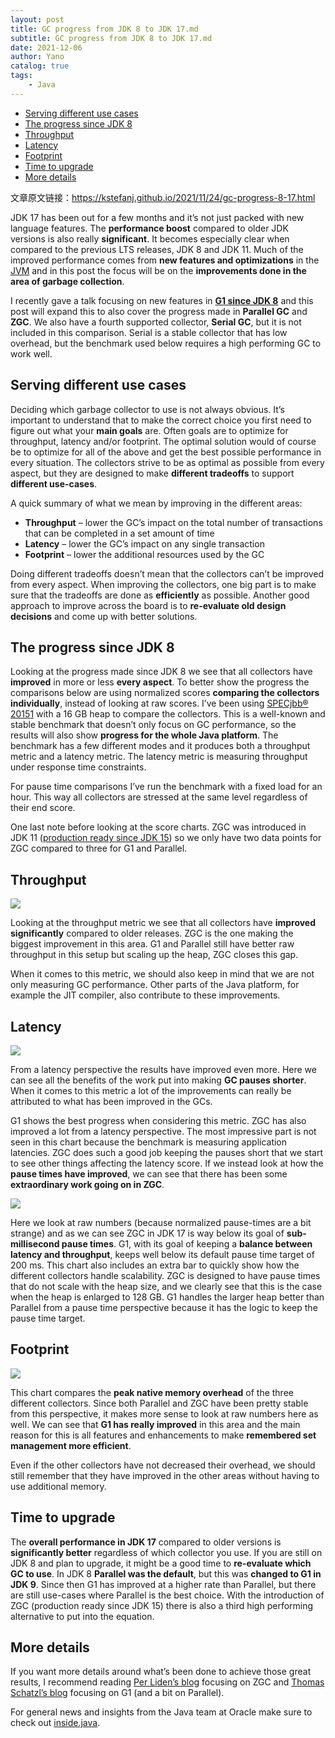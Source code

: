 ```yaml
---
layout: post
title: GC progress from JDK 8 to JDK 17.md
subtitle: GC progress from JDK 8 to JDK 17.md
date: 2021-12-06
author: Yano
catalog: true
tags:
    - Java
---
```



- [Serving different use cases](#serving-different-use-cases)
- [The progress since JDK 8](#the-progress-since-jdk-8)
- [Throughput](#throughput)
- [Latency](#latency)
- [Footprint](#footprint)
- [Time to upgrade](#time-to-upgrade)
- [More details](#more-details)

文章原文链接：https://kstefanj.github.io/2021/11/24/gc-progress-8-17.html

JDK 17 has been out for a few months and it’s not just packed with new language features. The **performance boost** compared to older JDK versions is also really **significant**. It becomes especially clear when compared to the previous LTS releases, JDK 8 and JDK 11. Much of the improved performance comes from **new features and optimizations** in the [JVM](https://docs.oracle.com/en/java/javase/17/vm/java-virtual-machine-technology-overview.html) and in this post the focus will be on the **improvements done in the area of garbage collection**.

I recently gave a talk focusing on new features in **[G1 since JDK 8](https://inside.java/2021/10/11/p99-g1-to-infinity-and-beyond/)** and this post will expand this to also cover the progress made in **Parallel GC** and **ZGC**. We also have a fourth supported collector, **Serial GC**, but it is not included in this comparison. Serial is a stable collector that has low overhead, but the benchmark used below requires a high performing GC to work well.

## Serving different use cases

Deciding which garbage collector to use is not always obvious. It’s important to understand that to make the correct choice you first need to figure out what your **main goals** are. Often goals are to optimize for throughput, latency and/or footprint. The optimal solution would of course be to optimize for all of the above and get the best possible performance in every situation. The collectors strive to be as optimal as possible from every aspect, but they are designed to make **different tradeoffs** to support **different use-cases**.

A quick summary of what we mean by improving in the different areas:

- **Throughput** – lower the GC’s impact on the total number of transactions that can be completed in a set amount of time
- **Latency** – lower the GC’s impact on any single transaction
- **Footprint** – lower the additional resources used by the GC

Doing different tradeoffs doesn’t mean that the collectors can’t be improved from every aspect. When improving the collectors, one big part is to make sure that the tradeoffs are done as **efficiently** as possible. Another good approach to improve across the board is to **re-evaluate old design decisions** and come up with better solutions.

## The progress since JDK 8

Looking at the progress made since JDK 8 we see that all collectors have **improved** in more or less **every aspect**. To better show the progress the comparisons below are using normalized scores **comparing the collectors individually**, instead of looking at raw scores. I’ve been using [SPECjbb® 2015](https://www.spec.org/jbb2015/)[1](https://kstefanj.github.io/2021/11/24/gc-progress-8-17.html#fn:spec) with a 16 GB heap to compare the collectors. This is a well-known and stable benchmark that doesn’t only focus on GC performance, so the results will also show **progress for the whole Java platform**. The benchmark has a few different modes and it produces both a throughput metric and a latency metric. The latency metric is measuring throughput under response time constraints.

For pause time comparisons I’ve run the benchmark with a fixed load for an hour. This way all collectors are stressed at the same level regardless of their end score.

One last note before looking at the score charts. ZGC was introduced in JDK 11 ([production ready since JDK 15](https://openjdk.java.net/jeps/377)) so we only have two data points for ZGC compared to three for G1 and Parallel.

## Throughput

![](http://yano.oss-cn-beijing.aliyuncs.com/blog/20211206140408.png?x-oss-process=style/yano)

Looking at the throughput metric we see that all collectors have **improved significantly** compared to older releases. ZGC is the one making the biggest improvement in this area. G1 and Parallel still have better raw throughput in this setup but scaling up the heap, ZGC closes this gap.

When it comes to this metric, we should also keep in mind that we are not only measuring GC performance. Other parts of the Java platform, for example the JIT compiler, also contribute to these improvements.

## Latency

![](http://yano.oss-cn-beijing.aliyuncs.com/blog/20211206140507.png?x-oss-process=style/yano)

From a latency perspective the results have improved even more. Here we can see all the benefits of the work put into making **GC pauses shorter**. When it comes to this metric a lot of the improvements can really be attributed to what has been improved in the GCs.

G1 shows the best progress when considering this metric. ZGC has also improved a lot from a latency perspective. The most impressive part is not seen in this chart because the benchmark is measuring application latencies. ZGC does such a good job keeping the pauses short that we start to see other things affecting the latency score. If we instead look at how the **pause times have improved**, we can see that there has been some **extraordinary work going on in ZGC**.

![](http://yano.oss-cn-beijing.aliyuncs.com/blog/20211206140430.png?x-oss-process=style/yano)

Here we look at raw numbers (because normalized pause-times are a bit strange) and as we can see ZGC in JDK 17 is way below its goal of **sub-millisecond pause times**. G1, with its goal of keeping a **balance between latency and throughput**, keeps well below its default pause time target of 200 ms. This chart also includes an extra bar to quickly show how the different collectors handle scalability. ZGC is designed to have pause times that do not scale with the heap size, and we clearly see that this is the case when the heap is enlarged to 128 GB. G1 handles the larger heap better than Parallel from a pause time perspective because it has the logic to keep the pause time target.

## Footprint

![](http://yano.oss-cn-beijing.aliyuncs.com/blog/20211206140521.png?x-oss-process=style/yano)

This chart compares the **peak native memory overhead** of the three different collectors. Since both Parallel and ZGC have been pretty stable from this perspective, it makes more sense to look at raw numbers here as well. We can see that **G1 has really improved** in this area and the main reason for this is all features and enhancements to make **remembered set management more efficient**.

Even if the other collectors have not decreased their overhead, we should still remember that they have improved in the other areas without having to use additional memory.

## Time to upgrade

The **overall performance in JDK 17** compared to older versions is **significantly better** regardless of which collector you use. If you are still on JDK 8 and plan to upgrade, it might be a good time to **re-evaluate which GC to use**. In JDK 8 **Parallel was the default**, but this was **changed to G1 in JDK 9**. Since then G1 has improved at a higher rate than Parallel, but there are still use-cases where Parallel is the best choice. With the introduction of ZGC (production ready since JDK 15) there is also a third high performing alternative to put into the equation.

## More details

If you want more details around what’s been done to achieve those great results, I recommend reading [Per Liden’s blog](https://malloc.se/) focusing on ZGC and [Thomas Schatzl’s blog](https://tschatzl.github.io/) focusing on G1 (and a bit on Parallel).

For general news and insights from the Java team at Oracle make sure to check out [inside.java](https://inside.java/).
